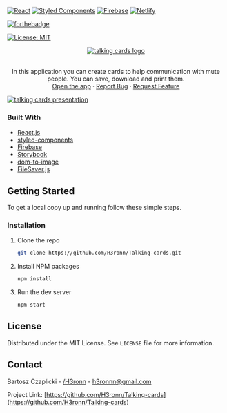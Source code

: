 [![React][react-logo]][react-url] [![Styled Components][styled-components-logo]][styled-components-url] [![Firebase][firebase-logo]][firebase-url] [![Netlify][netlify-logo]][netlify-url]

[![forthebadge](https://forthebadge.com/images/badges/built-with-love.svg)](https://forthebadge.com)

[![License: MIT](https://img.shields.io/badge/License-MIT-yellow.svg)](https://opensource.org/licenses/MIT)
<div align="center">
  <a href="https://talking-cards.netlify.app/"><img src="https://raw.githubusercontent.com/H3ronn/H3ronn/70bcf95ed7e73ba351938ea7980a4cc8b0460b0f/assets/talking-cards/tk-logo-400v3.svg" alt="talking cards logo"/></a>
  <br />
  <br />
  <p align="center">In this application you can create cards to help communication with mute people. You can save, download and print them.
    <br />
    <a href="https://talking-cards.netlify.app/">Open the app</a> · <a href="https://github.com/H3ronn/Talking-cards/issues">Report Bug</a> · <a href="https://github.com/H3ronn/Talking-cards/issues">Request Feature</a>
  </p>
</div>
 <a href="https://talking-cards.netlify.app/"><img src="https://raw.githubusercontent.com/H3ronn/H3ronn/main/assets/talking-cards/talking-cards-rwd.png" alt="talking cards presentation" /></a>

### Built With

- [React.js](https://reactjs.org/)
- [styled-components](https://styled-components.com/)
- [Firebase](https://firebase.google.com/)
- [Storybook](https://storybook.js.org/)
- [dom-to-image](https://github.com/tsayen/dom-to-image)
- [FileSaver.js](https://github.com/eligrey/FileSaver.js)

## Getting Started

To get a local copy up and running follow these simple steps.

### Installation

1. Clone the repo
   ```sh
   git clone https://github.com/H3ronn/Talking-cards.git
   ```
2. Install NPM packages
   ```sh
   npm install
   ```
3. Run the dev server
   ```sh
   npm start
   ```
   
## License

Distributed under the MIT License. See `LICENSE` file for more information.

## Contact

Bartosz Czaplicki - [/H3ronn](https://github.com/H3ronn) - h3ronnn@gmail.com

Project Link: [https://github.com/H3ronn/Talking-cards](https://github.com/H3ronn/Talking-cards)

[react-logo]: https://img.shields.io/badge/react-%2320232a.svg?style=for-the-badge&logo=react&logoColor=%2361DAFB
[react-url]: https://reactjs.org
[styled-components-logo]: https://img.shields.io/badge/styled--components-DB7093?style=for-the-badge&logo=styled-components&logoColor=white
[styled-components-url]: https://styled-components.com/
[firebase-logo]: https://img.shields.io/badge/firebase-%23039BE5.svg?style=for-the-badge&logo=firebase
[firebase-url]: https://firebase.google.com/
[netlify-logo]: https://img.shields.io/badge/netlify-%23000000.svg?style=for-the-badge&logo=netlify&logoColor=#00C7B7
[netlify-url]: https://www.netlify.com/
